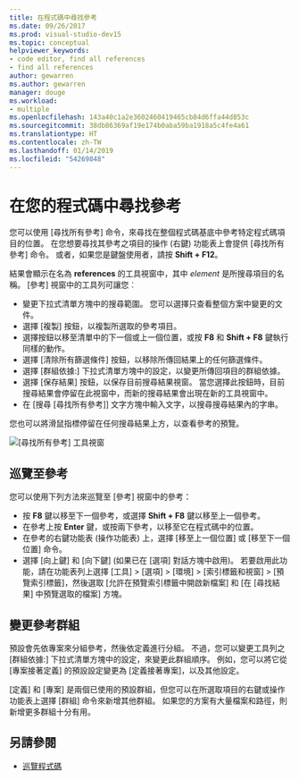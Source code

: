 ```yaml
---
title: 在程式碼中尋找參考
ms.date: 09/26/2017
ms.prod: visual-studio-dev15
ms.topic: conceptual
helpviewer_keywords:
- code editor, find all references
- find all references
author: gewarren
ms.author: gewarren
manager: douge
ms.workload:
- multiple
ms.openlocfilehash: 143a40c1a2e3602460419465cb84d6ffa44d853c
ms.sourcegitcommit: 38db86369af19e174b0aba59ba1918a5c4fe4a61
ms.translationtype: HT
ms.contentlocale: zh-TW
ms.lasthandoff: 01/14/2019
ms.locfileid: "54269848"
---
```

# <a name="find-references-in-your-code"></a>在您的程式碼中尋找參考

您可以使用 [尋找所有參考] 命令，來尋找在整個程式碼基底中參考特定程式碼項目的位置。 在您想要尋找其參考之項目的操作 (右鍵) 功能表上會提供 [尋找所有參考] 命令。 或者，如果您是鍵盤使用者，請按 **Shift + F12**。

結果會顯示在名為 **<element> references** 的工具視窗中，其中 *element* 是所搜尋項目的名稱。 [參考] 視窗中的工具列可讓您︰
- 變更下拉式清單方塊中的搜尋範圍。 您可以選擇只查看整個方案中變更的文件。
- 選擇 [複製] 按鈕，以複製所選取的參考項目。
- 選擇按鈕以移至清單中的下一個或上一個位置，或按 **F8** 和 **Shift + F8** 鍵執行同樣的動作。
- 選擇 [清除所有篩選條件] 按鈕，以移除所傳回結果上的任何篩選條件。
- 選擇 [群組依據:] 下拉式清單方塊中的設定，以變更所傳回項目的群組依據。
- 選擇 [保存結果] 按鈕，以保存目前搜尋結果視窗。 當您選擇此按鈕時，目前搜尋結果會停留在此視窗中，而新的搜尋結果會出現在新的工具視窗中。
- 在 [搜尋 [尋找所有參考]] 文字方塊中輸入文字，以搜尋搜尋結果內的字串。

您也可以將滑鼠指標停留在任何搜尋結果上方，以查看參考的預覽。

![[尋找所有參考] 工具視窗](../ide/media/vside_findallreferences.png)

## <a name="navigate-to-references"></a>巡覽至參考
您可以使用下列方法來巡覽至 [參考] 視窗中的參考：

- 按 **F8** 鍵以移至下一個參考，或選擇 **Shift + F8** 鍵以移至上一個參考。
- 在參考上按 **Enter** 鍵，或按兩下參考，以移至它在程式碼中的位置。
- 在參考的右鍵功能表 (操作功能表) 上，選擇 [移至上一個位置] 或 [移至下一個位置] 命令。
- 選擇 [向上鍵] 和 [向下鍵] (如果已在 [選項] 對話方塊中啟用)。 若要啟用此功能，請在功能表列上選擇 [工具] > [選項] > [環境] > [索引標籤和視窗] > [預覽索引標籤]，然後選取 [允許在預覽索引標籤中開啟新檔案] 和 [在 [尋找結果] 中預覽選取的檔案] 方塊。

## <a name="change-reference-groupings"></a>變更參考群組
預設會先依專案來分組參考，然後依定義進行分組。 不過，您可以變更工具列之 [群組依據:] 下拉式清單方塊中的設定，來變更此群組順序。 例如，您可以將它從 [專案接著定義] 的預設設定變更為 [定義接著專案]，以及其他設定。

[定義] 和 [專案] 是兩個已使用的預設群組，但您可以在所選取項目的右鍵或操作功能表上選擇 [群組] 命令來新增其他群組。 如果您的方案有大量檔案和路徑，則新增更多群組十分有用。

## <a name="see-also"></a>另請參閱

- [巡覽程式碼](../ide/navigating-code.md)